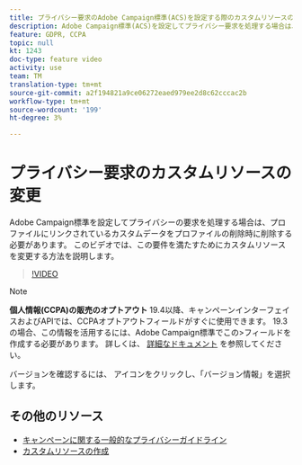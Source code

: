```yaml
---
title: プライバシー要求のAdobe Campaign標準(ACS)を設定する際のカスタムリソースの変更
description: Adobe Campaign標準(ACS)を設定してプライバシー要求を処理する場合は、プロファイルを削除するときに、プロファイルにリンクされているカスタムデータを削除する必要があります。 このビデオでは、この要件を満たすためにカスタムリソースを変更する方法を説明します。
feature: GDPR, CCPA
topic: null
kt: 1243
doc-type: feature video
activity: use
team: TM
translation-type: tm+mt
source-git-commit: a2f194821a9ce06272eaed979ee2d8c62cccac2b
workflow-type: tm+mt
source-wordcount: '199'
ht-degree: 3%

---
```



# プライバシー要求のカスタムリソースの変更

Adobe Campaign標準を設定してプライバシーの要求を処理する場合は、プロファイルにリンクされているカスタムデータをプロファイルの削除時に削除する必要があります。 このビデオでは、この要件を満たすためにカスタムリソースを変更する方法を説明します。

>[!VIDEO](https://video.tv.adobe.com/v/23326?quality=12)

>[!NOTE]
>
>**個人情報(CCPA)の販売のオプトアウト**
>19.4以降、キャンペーンインターフェイスおよびAPIでは、CCPAオプトアウトフィールドがすぐに使用できます。 19.3の場合、この情報を活用するには、Adobe Campaign標準でこの>フィールドを作成する必要があります。 詳しくは、 [詳細なドキュメント](https://helpx.adobe.com/campaign/kb/acs-privacy.html#ccpa) を参照してください。
>
> バージョンを確認するには、 アイコンをクリックし、「バージョン情報」を選択します。

## その他のリソース

* [キャンペーンに関する一般的なプライバシーガイドライン](https://helpx.adobe.com/jp/campaign/kb/campaign-privacy-overview.html)
* [カスタムリソースの作成](/help/managing-processes-and-data/custom-resources/creating-custom-resources.md)
